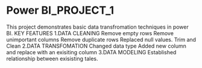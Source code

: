 # Power BI_PROJECT_1
This project demonstrates basic data transfromation techniques in power BI.
KEY FEATURES
1.DATA CLEANING
  Remove empty rows
  Remove unimportant columns
  Remove duplicate rows
  Replaced null values.
  Trim and Clean
2.DATA TRANSFOMATION
  Changed data type
  Added new column and replace with an exisiting column
3.DATA MODELING
 Established relationship between exisisting tales.
